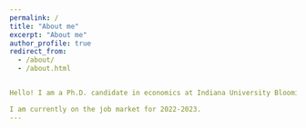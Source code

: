 ```yaml
---
permalink: /
title: "About me"
excerpt: "About me"
author_profile: true
redirect_from: 
  - /about/
  - /about.html


Hello! I am a Ph.D. candidate in economics at Indiana University Bloomington.

I am currently on the job market for 2022-2023.
---
```

